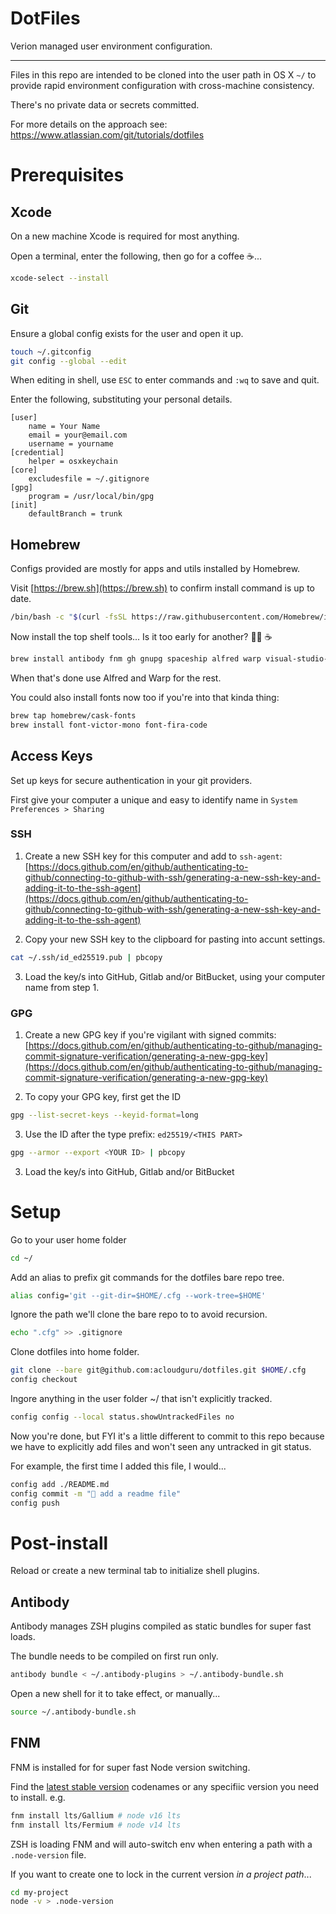 # DotFiles

Verion managed user environment configuration.

---

Files in this repo are intended to be cloned into the user path in OS X `~/` to provide rapid
environment configuration with cross-machine consistency.

There's no private data or secrets committed.

For more details on the approach see: https://www.atlassian.com/git/tutorials/dotfiles

# Prerequisites

## Xcode

On a new machine Xcode is required for most anything.

Open a terminal, enter the following, then go for a coffee ☕...

```sh
xcode-select --install
```

## Git

Ensure a global config exists for the user and open it up.

```sh
touch ~/.gitconfig
git config --global --edit
``` 

When editing in shell, use `ESC` to enter commands and `:wq` to save and quit.

Enter the following, substituting your personal details.

```
[user]
	name = Your Name
	email = your@email.com
	username = yourname
[credential]
	helper = osxkeychain
[core]
	excludesfile = ~/.gitignore
[gpg]
	program = /usr/local/bin/gpg
[init]
	defaultBranch = trunk
```

## Homebrew

Configs provided are mostly for apps and utils installed by Homebrew.

Visit [https://brew.sh](https://brew.sh) to confirm install command is up to date.

```sh
/bin/bash -c "$(curl -fsSL https://raw.githubusercontent.com/Homebrew/install/master/install.sh)"
```

Now install the top shelf tools... Is it too early for another? 💁‍♀️ ☕

```sh
brew install antibody fnm gh gnupg spaceship alfred warp visual-studio-code yarn direnv awscli openvpn-connect
```

When that's done use Alfred and Warp for the rest.

You could also install fonts now too if you're into that kinda thing:

```sh
brew tap homebrew/cask-fonts
brew install font-victor-mono font-fira-code
```

## Access Keys

Set up keys for secure authentication in your git providers.

First give your computer a unique and easy to identify name in `System Preferences > Sharing`

### SSH

1. Create a new SSH key for this computer and add to `ssh-agent`:
[https://docs.github.com/en/github/authenticating-to-github/connecting-to-github-with-ssh/generating-a-new-ssh-key-and-adding-it-to-the-ssh-agent](https://docs.github.com/en/github/authenticating-to-github/connecting-to-github-with-ssh/generating-a-new-ssh-key-and-adding-it-to-the-ssh-agent)

2. Copy your new SSH key to the clipboard for pasting into accunt settings.

```sh
cat ~/.ssh/id_ed25519.pub | pbcopy
```

3. Load the key/s into GitHub, Gitlab and/or BitBucket, using your computer name from step 1.

### GPG

1. Create a new GPG key if you're vigilant with signed commits:
[https://docs.github.com/en/github/authenticating-to-github/managing-commit-signature-verification/generating-a-new-gpg-key](https://docs.github.com/en/github/authenticating-to-github/managing-commit-signature-verification/generating-a-new-gpg-key)

2. To copy your GPG key, first get the ID

```sh
gpg --list-secret-keys --keyid-format=long
```

3. Use the ID after the type prefix: `ed25519/<THIS PART>`

```sh
gpg --armor --export <YOUR ID> | pbcopy
```

3. Load the key/s into GitHub, Gitlab and/or BitBucket

# Setup

Go to your user home folder

```sh
cd ~/
```

Add an alias to prefix git commands for the dotfiles bare repo tree.

```sh
alias config='git --git-dir=$HOME/.cfg --work-tree=$HOME'
```

Ignore the path we'll clone the bare repo to to avoid recursion.

```sh
echo ".cfg" >> .gitignore
```

Clone dotfiles into home folder.

```sh
git clone --bare git@github.com:acloudguru/dotfiles.git $HOME/.cfg
config checkout
```

Ingore anything in the user folder ~/ that isn't explicitly tracked.

```sh
config config --local status.showUntrackedFiles no
```

Now you're done, but FYI it's a little different to commit to this repo because we have to
explicitly add files and won't seen any untracked in git status.

For example, the first time I added this file, I would...

```sh
config add ./README.md
config commit -m "📗 add a readme file"
config push
```

# Post-install

Reload or create a new terminal tab to initialize shell plugins.

## Antibody

Antibody manages ZSH plugins compiled as static bundles for super fast loads.

The bundle needs to be compiled on first run only.

```sh
antibody bundle < ~/.antibody-plugins > ~/.antibody-bundle.sh
```

Open a new shell for it to take effect, or manually...

```sh
source ~/.antibody-bundle.sh
```

## FNM

FNM is installed for for super fast Node version switching.

Find the [latest stable version](https://nodejs.org/en/about/releases/) codenames or any specifiic
version you need to install. e.g.

```sh
fnm install lts/Gallium # node v16 lts
fnm install lts/Fermium # node v14 lts
```

ZSH is loading FNM and will auto-switch env when entering a path with a `.node-version` file.

If you want to create one to lock in the current version *in a project path*...

```sh
cd my-project
node -v > .node-version
```
